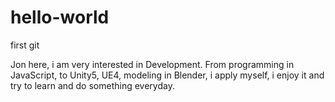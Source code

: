 
# hello-world
first git

Jon here, i am very interested in Development. From programming in JavaScript, to Unity5, UE4, modeling in Blender, i apply myself, i enjoy it and try to learn and do something everyday.
